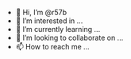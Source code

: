 - 👋 Hi, I’m @r57b
- 👀 I’m interested in ...
- 🌱 I’m currently learning ...
- 💞️ I’m looking to collaborate on ...
- 📫 How to reach me ...

<!---
r57b/r57b is a ✨ special ✨ repository because its `README.md` (this file) appears on your GitHub profile.
You can click the Preview link to take a look at your changes.
--->
